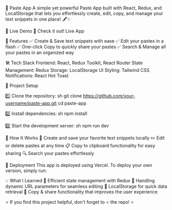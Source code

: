 📝 Paste App
A simple yet powerful Paste App built with React, Redux, and LocalStorage that lets you effortlessly create, edit, copy, and manage your text snippets in one place! 🖋️✨

🚀 Live Demo
🔗 Check it out! Live App

📌 Features
✅  Create & Save text snippets with ease
✅  Edit your pastes in a flash
✅  One-click Copy to quickly share your pastes
✅  Search & Manage all your pastes in an organized way


🛠 Tech Stack
Frontend: React, Redux Toolkit, React Router
State Management: Redux
Storage: LocalStorage
UI Styling: Tailwind CSS
Notifications: React Hot Toast


📂 Project Setup


1️⃣ Clone the repository:
sh
git clone https://github.com/your-username/paste-app.git
cd paste-app


2️⃣ Install dependencies:
sh
npm install


3️⃣ Start the development server:
sh
npm run dev

📌 How It Works
💾  Create and save your favorite text snippets locally
✏️  Edit or delete pastes at any time
📋  Copy to clipboard functionality for easy sharing
🔍  Search your pastes effortlessly

🚀  Deployment
 This app is deployed using Vercel. To deploy your own version, simply run:


💡 What I Learned
📌 Efficient state management with Redux
📌 Handling dynamic URL parameters for seamless editing
📌 LocalStorage for quick data retrieval
📌 Copy & share functionality that improves the user experience


⭐ If you find this project helpful, don't forget to ⭐ the repo! ⭐

